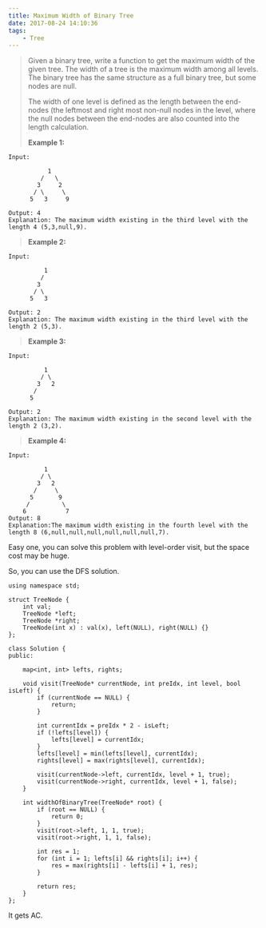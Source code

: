 ```yaml
---
title: Maximum Width of Binary Tree
date: 2017-08-24 14:10:36
tags:
    - Tree
---
```


> Given a binary tree, write a function to get the maximum width of the given tree. The width of a tree is the maximum width among all levels. The binary tree has the same structure as a full binary tree, but some nodes are null.
>
> The width of one level is defined as the length between the end-nodes (the leftmost and right most non-null nodes in the level, where the null nodes between the end-nodes are also counted into the length calculation.
>
> **Example 1:**
```
Input:

           1
         /   \
        3     2
       / \     \ 
      5   3     9

Output: 4
Explanation: The maximum width existing in the third level with the length 4 (5,3,null,9).
```
> **Example 2:**
```
Input:

          1
         /
        3
       / \ 
      5   3

Output: 2
Explanation: The maximum width existing in the third level with the length 2 (5,3).
```
> **Example 3:**
```
Input:

          1
         / \
        3   2
       /
      5

Output: 2
Explanation: The maximum width existing in the second level with the length 2 (3,2).
```
> **Example 4:**
```
Input:

          1
         / \
        3   2
       /     \ 
      5       9
     /         \
    6           7
Output: 8
Explanation:The maximum width existing in the fourth level with the length 8 (6,null,null,null,null,null,null,7).
```

<!--more-->

Easy one, you can solve this problem with level-order visit, but the space cost may be huge.

So, you can use the DFS solution.

```
using namespace std;

struct TreeNode {
    int val;
    TreeNode *left;
    TreeNode *right;
    TreeNode(int x) : val(x), left(NULL), right(NULL) {}
};

class Solution {
public:

    map<int, int> lefts, rights;

    void visit(TreeNode* currentNode, int preIdx, int level, bool isLeft) {
        if (currentNode == NULL) {
            return;
        }

        int currentIdx = preIdx * 2 - isLeft;
        if (!lefts[level]) {
            lefts[level] = currentIdx;
        }
        lefts[level] = min(lefts[level], currentIdx);
        rights[level] = max(rights[level], currentIdx);

        visit(currentNode->left, currentIdx, level + 1, true);
        visit(currentNode->right, currentIdx, level + 1, false);
    }

    int widthOfBinaryTree(TreeNode* root) {
        if (root == NULL) {
            return 0;
        }
        visit(root->left, 1, 1, true);
        visit(root->right, 1, 1, false);

        int res = 1;
        for (int i = 1; lefts[i] && rights[i]; i++) {
            res = max(rights[i] - lefts[i] + 1, res);
        }

        return res;
    }
};
```

It gets AC.

